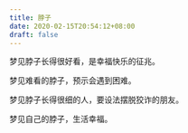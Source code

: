 ```yaml
---
title: 脖子
date: 2020-02-15T20:54:12+08:00
draft: false
---
```


梦见脖子长得很好看，是幸福快乐的征兆。

梦见难看的脖子，预示会遇到困难。

梦见脖子长得很细的人，要设法摆脱狡诈的朋友。

梦见自己的脖子，生活幸福。